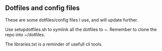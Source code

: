 ## Dotfiles and config files

These are some dotfiles/config files I use, and will update further.

Use setupdotfiles.sh to symlink all the dotfiles to ~. Remember to clone the repo into ~/dotfiles.

The libraries.txt is a reminder of usefull cli tools.
